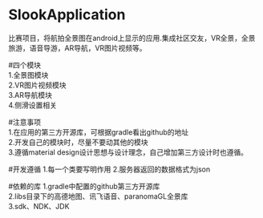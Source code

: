 # SlookApplication
比赛项目，将航拍全景图在android上显示的应用.集成社区交友，VR全景，全景旅游，语音导游，AR导航，VR图片视频等。			

#四个模块		
1.全景图模块		
2.VR图片视频模块	
3.AR导航模块	
4.侧滑设置相关				         

#注意事项	
1.在应用的第三方开源库，可根据gradle看出github的地址		
2.开发自己的模块时，尽量不要动其他的模块		
3.遵循material design设计思想与设计理念，自己增加第三方设计时也遵循。	

#开发遵循
1.每一个类要写明作用	
2.服务器返回的数据格式为json

#依赖的库
1.gradle中配置的github第三方开源库	
2.libs目录下的高德地图、讯飞语音、paranomaGL全景库		
3.sdk、NDK、JDK
